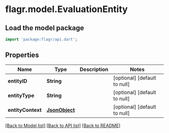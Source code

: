 # flagr.model.EvaluationEntity

## Load the model package
```dart
import 'package:flagr/api.dart';
```

## Properties
Name | Type | Description | Notes
------------ | ------------- | ------------- | -------------
**entityID** | **String** |  | [optional] [default to null]
**entityType** | **String** |  | [optional] [default to null]
**entityContext** | [**JsonObject**](.md) |  | [optional] [default to null]

[[Back to Model list]](../README.md#documentation-for-models) [[Back to API list]](../README.md#documentation-for-api-endpoints) [[Back to README]](../README.md)


